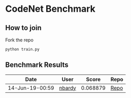 # CodeNet Benchmark

## How to join

Fork the repo

```
python train.py
```

## Benchmark Results


| Date | User | Score | Repo
| --- | --- | --- | --- |
| 14-Jun-19-00:59 | [nbardy](http://github.com/nbardy) | 0.068879 | [Repo](http://github.com/nbardy/codesearch) |